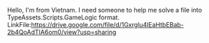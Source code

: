 Hello, I'm from Vietnam. I need someone to help me solve a file into TypeAssets.Scripts.GameLogic format.
LinkFile:https://drive.google.com/file/d/1Gxrglu4IEaHtbEBab-2b4QoAdTIA6om0/view?usp=sharing
